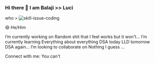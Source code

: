 ### Hi there 👋 I am Balaji >> Luci

 who >                     ![skill-issue-coding](https://github.com/balajikonanki/BalajiKonanki/assets/51818136/1ecd64ad-cf6e-4687-9469-b4f56ee50831)


😄 He/Him

 I’m currently working on Random shit that I feel works but it won't...
 I’m currently learning Everything about everything DSA today LLD tomorrow DSA again...
 I’m looking to collaborate on Nothing I guess ...

Connect with me: You can't

<!--
**balajikonanki/BalajiKonanki** is a ✨ _special_ ✨ repository because its `README.md` (this file) appears on your GitHub profile.

Here are some ideas to get you started:


- 🤔 I’m looking for help with ...
- 💬 Ask me about ...
- 📫 How to reach me: ...
- ⚡ Fun fact: ...
-->
